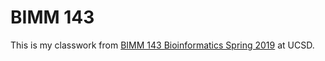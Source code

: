 # BIMM 143

This is my classwork from [BIMM 143 Bioinformatics Spring 2019](https://bioboot.github.io/bimm143_S19/) at UCSD.
